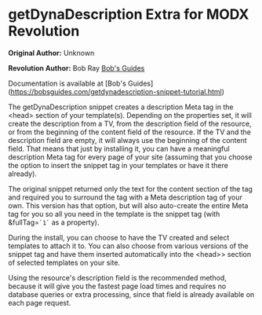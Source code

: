 getDynaDescription Extra for MODX Revolution
============================================

**Original Author:** Unknown

**Revolution Author:** Bob Ray [Bob's Guides](https://bobsguides.com)



Documentation is available at [Bob's Guides] (https://bobsguides.com/getdynadescription-snippet-tutorial.html)

The getDynaDescription snippet creates a description Meta tag in the &lt;head&gt; section of your template(s). Depending on the properties set, it will create the description from a TV, from the description field of the resource, or from the beginning of the content field of the resource. If the TV and the description field are empty, it will always use the beginning of the content field. That means that just by installing it, you can have a meaningful description Meta tag for every page of your site (assuming that you choose the option to insert the snippet tag in your templates or have it there already).

The original snippet returned only the text for the content section of the tag and required you to surround the tag with a Meta description tag of your own. This version has that option, but will also auto-create the entire Meta tag for you so all you need in the template is the snippet tag (with &amp;fullTag=`` `1` `` as a property).

 During the install, you can choose to have the TV created and select templates to attach it to. You can also choose from various versions of the snippet tag and have them inserted automatically into the &lt;head&gt;> section of selected templates on your site.

Using the resource's description field is the recommended method, because it will give you the fastest page load times and requires no database queries or extra processing, since that field is already available on each page request.
